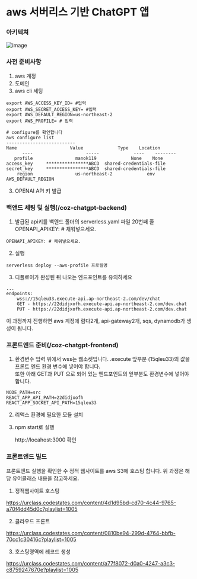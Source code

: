 # aws 서버리스 기반 ChatGPT 앱
### 아키텍쳐
![image](https://user-images.githubusercontent.com/96624366/229686479-5e7494b2-8787-4768-9ac1-622ba318dccd.png)


### 사전 준비사항
1. aws 계정
2. 도메인 
3. aws cli 세팅
```
export AWS_ACCESS_KEY_ID= #입력
export AWS_SECRET_ACCESS_KEY= #입력
export AWS_DEFAULT_REGION=us-northeast-2
export AWS_PROFILE= # 입력

# configure를 확인합니다
aws configure list
--------------------------
Name                    Value             Type    Location
      ----                    -----             ----    --------
   profile                manok119             None    None
access_key     ****************ABCD  shared-credentials-file    
secret_key     ****************ABCD  shared-credentials-file    
    region                us-northeast-2             env    AWS_DEFAULT_REGION
```

3. OPENAI API 키 발급

### 백앤드 세팅  및 실행(/coz-chatgpt-backend)
1. 발급된 api키를 백엔드 폴더의 serverless.yaml 파일 20번째 줄 OPENAPI_APIKEY: # 채워넣으세요.
```
OPENAPI_APIKEY: # 채워넣으세요.
```
2. 실행
```
serverless deploy --aws-profile 프로필명 
```
3. 디플로이가 완성된 뒤 나오는 엔드포인트를 유의하세요
```
...
endpoints:
    wss://15qleu33.execute-api.ap-northeast-2.com/dev/chat
    GET - https://22didjxofh.execute-api.ap-northeast-2.com/dev.chat 
    PUT - https://22didjxofh.execute-api.ap-northeast-2.com/dev.chat

```
이 과정까지 진행하면 aws 계정에 람다2개, api-gateway2개, sqs, dynamodb가 생성이 됩니다. 

### 프론트엔드 준비(/coz-chatgpt-frontend)
1. 환경변수 입력
위에서 wss는 웹소켓입니다. .execute 앞부분 (15qleu33)의 값을 프론트 엔드 환경 변수에 넣어야 합니다.     
또한 아래 GET과 PUT 으로 되어 있는 엔드포인트의 앞부분도 환경변수에 넣어야 합니다. 
```
NODE_PATH=src
REACT_APP_API_PATH=22didjxofh
REACT_APP_SOCKET_API_PATH=15qleu33
```
2. 리액스 환경에 필요한 모듈 설치 
3. npm start로 실행 

    http://locahost:3000 확인


### 프론트엔드 빌드
프론트엔드 실행을 확인한 수 정적 웹사이트를 aws S3에 호스팅 합니다. 
위 과정은 해당 유어클래스 내용을 참고하세요.
1. 정적웹사이트 호스팅

https://urclass.codestates.com/content/4d1d95bd-cd70-4c44-9765-a70f4dd45d0c?playlist=1005

2. 클라우드 프론트

https://urclass.codestates.com/content/0810be94-299d-4764-bbfb-70cc1c30416c?playlist=1005

3. 호스팅영역에 레코드 생성

https://urclass.codestates.com/content/a77f8072-d0a0-4247-a3c3-c8759247670e?playlist=1005
